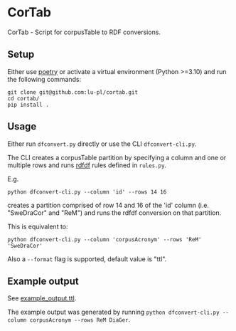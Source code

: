 # CorTab

CorTab - Script for corpusTable to RDF conversions.

## Setup

Either use [poetry](https://python-poetry.org/) or activate a virtual environment (Python >=3.10) and run the following commands:

```shell
git clone git@github.com:lu-pl/cortab.git
cd cortab/
pip install .
```

## Usage

Either run `dfconvert.py` directly or use the CLI `dfconvert-cli.py`.

The CLI creates a corpusTable partition by specifying a column and one or multiple rows and runs [rdfdf](https://github.com/lu-pl/rdfdf) rules defined in `rules.py`.

E.g.
```shell
python dfconvert-cli.py --column 'id' --rows 14 16
```

creates a partition comprised of row 14 and 16 of the 'id' column (i.e. "SweDraCor" and "ReM") and runs the rdfdf conversion on that partition.

This is equivalent to: 
```shell
python dfconvert-cli.py --column 'corpusAcronym' --rows 'ReM' 'SweDraCor'
```

Also a `--format` flag is supported, default value is "ttl".

## Example output

See [example_output.ttl](https://github.com/lu-pl/cortab/blob/main/cortab/example_output.ttl).

The example output was generated by running `python dfconvert-cli.py --column corpusAcronym --rows ReM DiaGer`.
